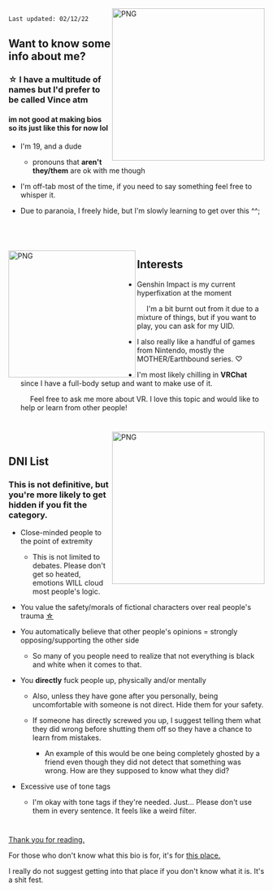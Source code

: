
  <img align="right" alt="PNG" src="https://cdn.discordapp.com/attachments/733735929860194316/942097605406629928/export.png" width="300" height="300" />

`Last updated: 02/12/22`
## Want to know some info about me?
### ☆ I have a multitude of names but I'd prefer to be called Vince atm
#### im not good at making bios so its just like this for now lol
- I'm 19, and a dude
   - pronouns that **aren't they/them** are ok with me though

- I'm off-tab most of the time, if you need to say something feel free to whisper it.
- Due to paranoia, I freely hide, but I'm slowly learning to get over this ^^;
# 
      
      
  <img align="left" alt="PNG" src="https://cdn.discordapp.com/attachments/733735929860194316/942325717708963862/image.png" width="250" height="250" />

## Interests

- Genshin Impact is my current hyperfixation at the moment

       I'm a bit burnt out from it due to a mixture of things, but if you want to play, you can ask for my UID.

- I also really like a handful of games from Nintendo, mostly the MOTHER/Earthbound series.  ♡
- I'm most likely chilling in **VRChat** since I have a full-body setup and want to make use of it.

       Feel free to ask me more about VR. I love this topic and would like to help or learn from other people!
#

  <img align="right" alt="PNG" src="https://cdn.discordapp.com/attachments/733735929860194316/942331926050652190/image.png" width="300" height="300" />
      
      
## DNI List
### This is not definitive, but you're more likely to get hidden if you fit the category.

- Close-minded people to the point of extremity
  - This is not limited to debates. Please don't get so heated, emotions WILL cloud most people's logic.

- You value the safety/morals of fictional characters over real people's trauma [☆](https://fanlore.org/wiki/The_Three_Laws_of_Fandom)

- You automatically believe that other people's opinions = strongly opposing/supporting the other side

   - So many of you people need to realize that not everything is black and white when it comes to that.
 
- You **directly** fuck people up, physically and/or mentally

   - Also, unless they have gone after you personally, being uncomfortable with someone is not direct. Hide them for your safety.
   
   - If someone has directly screwed you up, I suggest telling them what they did wrong before shutting them off so they have a chance to learn from mistakes.
     - An example of this would be one being completely ghosted by a friend even though they did not detect that something was wrong. How are they supposed to know what they did?

- Excessive use of tone tags

   - I'm okay with tone tags if they're needed. Just... Please don't use them in every sentence. It feels like a weird filter. 
#

[Thank you for reading.](https://www.youtube.com/watch?v=MjlkBkfLzC8)

For those who don't know what this bio is for, it's for [this place.](https://pony.town/)

I really do not suggest getting into that place if you don't know what it is. It's a shit fest.
